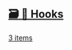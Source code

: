## [🗃️<!-- --> <!-- -->🎣 Hooks](/react-native-keyboard-controller/docs/api/hooks/keyboard/use-keyboard-animation.md)

[3 items](/react-native-keyboard-controller/docs/api/hooks/keyboard/use-keyboard-animation.md)
